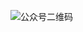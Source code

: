 ![公众号二维码](https://github.com/WinHex89/winhex89.github.io/assets/134070684/796dcfca-22d2-4de6-8333-3e7b9eaebaf2)
